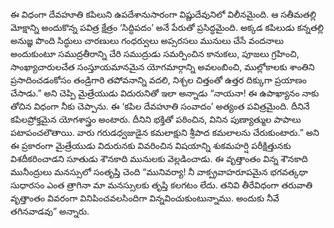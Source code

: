 ﻿ఈ విధంగా దేవహూతి కపిలుని ఉపదేశానుసారంగా విష్ణుదేవునిలో విలీనమైంది. ఆ సతీమతల్లి మోక్షాన్ని అందుకొన్న పవిత్ర క్షేత్రం ‘సిద్ధిపదం’ అనే పేరుతో ప్రసిద్ధమైంది. అక్కడ కపిలుడు కన్నతల్లి అనుజ్ఞ పొంది సిద్ధులు చారణులు గంధర్వులు అప్సరసలు మునులు చేసే వందనాలు అందుకుంటూ సముద్రతీరాన్ని చేరి సముద్రుడు సమర్పించిన కానుకలు, పూజలు గ్రహించి, సాంఖ్యాచారులచేత సంస్తూయమానమైన యోగమార్గాన్ని అవలంబించి, ముల్లోకాలకు శాంతిని ప్రసాదించడంకోసం తండ్రిగారి తపోవనాన్ని వదలి, నిశ్చల చిత్తంతో ఉత్తర దిక్కుగా ప్రయాణం చేసాడు.” అని చెప్పి మైత్రేయుడు విదురునితో ఇలా అన్నాడు “నాయనా! ఈ ఉపాఖ్యానం నాకు తోచిన విధంగా నీకు చెప్పాను. ఈ ‘కపిల దేవహూతి సంవాదం’ అత్యంత పవిత్రమైంది. దీనినే కపిలప్రోక్తమైన యోగశాస్త్రం అంటారు. దీనిని భక్తితో పఠించిన, వినిన పుణ్యాత్ముల పాపాలు పటాపంచలౌతాయి. వారు గరుడధ్వజుడైన కమలాక్షుని శ్రీపాద కమలాలను చేరుకుంటారు.” అని ఈ ప్రకారంగా మైత్రేయుడు విదురునకు వివరించిన విషయాన్ని శుకమహర్షి పరీక్షిత్తునకు విశదీకరించాడని సూతుడు శౌనకాది మునులకు వెల్లడించాడు. ఈ వృత్తాంతం విన్న శౌనకాది మునీంద్రులు మనస్సులో సంతృప్తి చెంది “మునివర్యా! నీ వాక్ప్రవాహరూపమైన భగవత్కథా సుధారసం ఎంత త్రాగినా మా మనస్సులకు తృప్తి కలగటం లేదు. తనివి తీరేవిధంగా తరువాతి వృత్తాంతం వివరంగా వినిపించవలసిందిగా విన్నవించుకుంటున్నాము. అందుకు నీవే తగినవాడవు” అన్నారు. 

